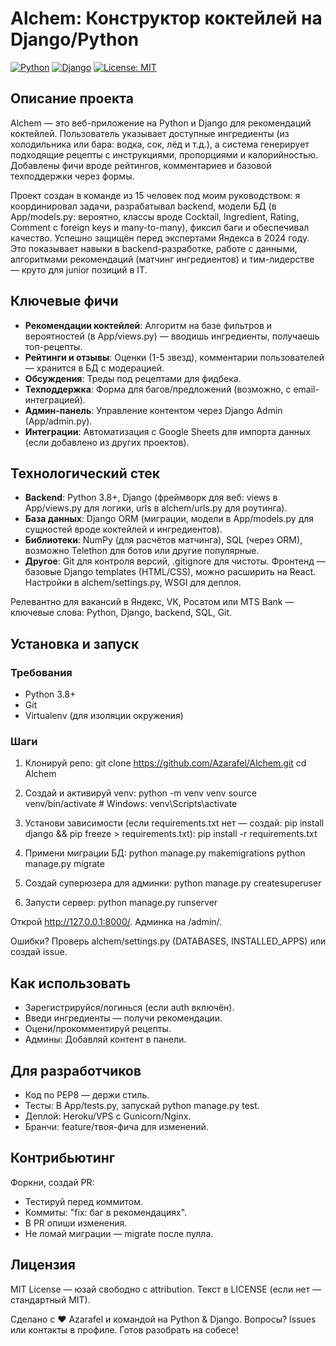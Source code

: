 # Alchem: Конструктор коктейлей на Django/Python

[![Python](https://img.shields.io/badge/Python-3.8%2B-blue)](https://www.python.org/)
[![Django](https://img.shields.io/badge/Django-4.x-green)](https://www.djangoproject.com/)
[![License: MIT](https://img.shields.io/badge/License-MIT-yellow.svg)](https://opensource.org/licenses/MIT)

## Описание проекта

Alchem — это веб-приложение на Python и Django для рекомендаций коктейлей. Пользователь указывает доступные ингредиенты (из холодильника или бара: водка, сок, лёд и т.д.), а система генерирует подходящие рецепты с инструкциями, пропорциями и калорийностью. Добавлены фичи вроде рейтингов, комментариев и базовой техподдержки через формы.

Проект создан в команде из 15 человек под моим руководством: я координировал задачи, разрабатывал backend, модели БД (в App/models.py: вероятно, классы вроде Cocktail, Ingredient, Rating, Comment с foreign keys и many-to-many), фиксил баги и обеспечивал качество. Успешно защищён перед экспертами Яндекса в 2024 году. Это показывает навыки в backend-разработке, работе с данными, алгоритмами рекомендаций (матчинг ингредиентов) и тим-лидерстве — круто для junior позиций в IT.

## Ключевые фичи

- **Рекомендации коктейлей**: Алгоритм на базе фильтров и вероятностей (в App/views.py) — вводишь ингредиенты, получаешь топ-рецепты.
- **Рейтинги и отзывы**: Оценки (1-5 звезд), комментарии пользователей — хранится в БД с модерацией.
- **Обсуждения**: Треды под рецептами для фидбека.
- **Техподдержка**: Форма для багов/предложений (возможно, с email-интеграцией).
- **Админ-панель**: Управление контентом через Django Admin (App/admin.py).
- **Интеграции**: Автоматизация с Google Sheets для импорта данных (если добавлено из других проектов).

## Технологический стек

- **Backend**: Python 3.8+, Django (фреймворк для веб: views в App/views.py для логики, urls в alchem/urls.py для роутинга).
- **База данных**: Django ORM (миграции, модели в App/models.py для сущностей вроде коктейлей и ингредиентов).
- **Библиотеки**: NumPy (для расчётов матчинга), SQL (через ORM), возможно Telethon для ботов или другие популярные.
- **Другое**: Git для контроля версий, .gitignore для чистоты. Фронтенд — базовые Django templates (HTML/CSS), можно расширить на React. Настройки в alchem/settings.py, WSGI для деплоя.

Релевантно для вакансий в Яндекс, VK, Росатом или MTS Bank — ключевые слова: Python, Django, backend, SQL, Git.

## Установка и запуск

### Требования
- Python 3.8+
- Git
- Virtualenv (для изоляции окружения)

### Шаги
1. Клонируй репо:
git clone https://github.com/Azarafel/Alchem.git
cd Alchem

2. Создай и активируй venv:
python -m venv venv
source venv/bin/activate  # Windows: venv\Scripts\activate

3. Установи зависимости (если requirements.txt нет — создай: pip install django && pip freeze > requirements.txt):
pip install -r requirements.txt

4. Примени миграции БД:
python manage.py makemigrations
python manage.py migrate

5. Создай суперюзера для админки:
python manage.py createsuperuser

6. Запусти сервер:
python manage.py runserver


Открой http://127.0.0.1:8000/. Админка на /admin/.

Ошибки? Проверь alchem/settings.py (DATABASES, INSTALLED_APPS) или создай issue.

## Как использовать

- Зарегистрируйся/логинься (если auth включён).
- Введи ингредиенты — получи рекомендации.
- Оцени/прокомментируй рецепты.
- Админы: Добавляй контент в панели.

## Для разработчиков

- Код по PEP8 — держи стиль.
- Тесты: В App/tests.py, запускай python manage.py test.
- Деплой: Heroku/VPS с Gunicorn/Nginx.
- Бранчи: feature/твоя-фича для изменений.

## Контрибьютинг

Форкни, создай PR:
- Тестируй перед коммитом.
- Коммиты: "fix: баг в рекомендациях".
- В PR опиши изменения.
- Не ломай миграции — migrate после пулла.

## Лицензия

MIT License — юзай свободно с attribution. Текст в LICENSE (если нет — стандартный MIT).

Сделано с ❤️ Azarafel и командой на Python & Django. Вопросы? Issues или контакты в профиле. Готов разобрать на собесе!

